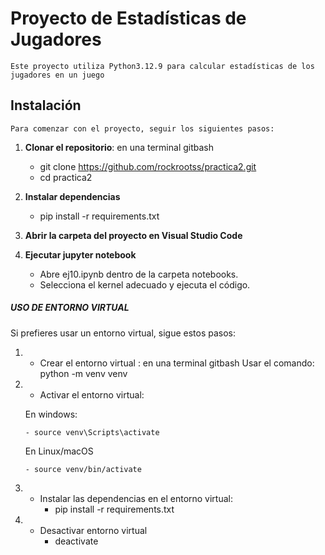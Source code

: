 # Proyecto de Estadísticas de Jugadores

    Este proyecto utiliza Python3.12.9 para calcular estadísticas de los jugadores en un juego

## Instalación

    Para comenzar con el proyecto, seguir los siguientes pasos:

1. **Clonar el repositorio**:
   en una terminal gitbash
   
   - git clone https://github.com/rockrootss/practica2.git
   - cd practica2

2. **Instalar dependencias**
   - pip install -r requirements.txt

3. **Abrir la carpeta del proyecto en Visual Studio Code**

4. **Ejecutar jupyter notebook**
   - Abre ej10.ipynb dentro de la carpeta notebooks.
   - Selecciona el kernel adecuado y ejecuta el código.

##### USO DE ENTORNO VIRTUAL
Si prefieres usar un entorno virtual, sigue estos pasos:

1. * Crear el entorno virtual :
    en una terminal gitbash
    Usar el comando: python -m venv venv

2. * Activar el entorno virtual:

    En windows:

       - source venv\Scripts\activate

    En Linux/macOS

       - source venv/bin/activate

3. * Instalar las dependencias en el entorno virtual:
       - pip install -r requirements.txt
   
4. * Desactivar entorno virtual
       - deactivate

